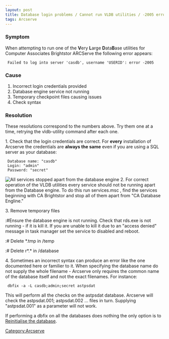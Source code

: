 ```yaml
---
layout: post 
title: Database login problems / Cannot run VLDB utilities / -2005 error (Arcserve)
tags: Arcserve
---
```


### Symptom

When attempting to run one of the **V**ery **L**arge **D**ata**B**ase
utilities for Computer Associates Brightstor ARCServe the following
error appears:

` Failed to log into server 'casdb', username 'USERID': error -2005`

### Cause

1.  Incorrect login credentials provided
2.  Database engine service not running
3.  Temporary checkpoint files causing issues
4.  Check syntax

### Resolution

These resolutions correspond to the numbers above. Try them one at a
time, retrying the vldb-utility command after each one.

1\. Check that the login credentials are correct. For **every**
installation of Arcserve the credentials are **always the same** even if
you are using a SQL server as your database:

` Database name: "casdb"`\
` Login: "admin"`\
` Password: "secret"`

![All services stopped apart from the database
engine](ARCServe_Services.GIF "fig:All services stopped apart from the database engine")
2. For correct operation of the VLDB utilities every service should not
be running apart from the Database engine. To do this run services.msc ,
find the services beginning with CA Brightstor and stop all of them
apart from \"CA Database Engline.\"

3\. Remove temporary files

:\#Ensure the database engine is not running. Check that rds.exe is not
running - if it is kill it. If you are unable to kill it due to an
\"access denied\" message in task manager set the service to disabled
and reboot.

:\# Delete \*.tmp in <arcservedir>/temp

:\# Delete r\*.\* in <arcservedir>/database

4\. Sometimes an incorrect syntax can produce an error like the one
documented here or familier to it. When specifying the database name do
not supply the whole filename - Arcserve only requires the common name
of the database itself and not the exact filenames. For instance:

` dbfix -a -L casdb;admin;secret astpsdat`

This will perform all the checks on the astpsdat database. Arcserve will
check the astpsdat.001; astpsdat.002 \... files in turn. Supplying
\"astpsdat.001\" as a parameter will not work.

If performing a dbfix on all the databases does nothing the only option
is to [Reinitialise the
database](Reinitialise_database_(Arcserve) "wikilink").

[Category:Arcserve](Category:Arcserve "wikilink")
